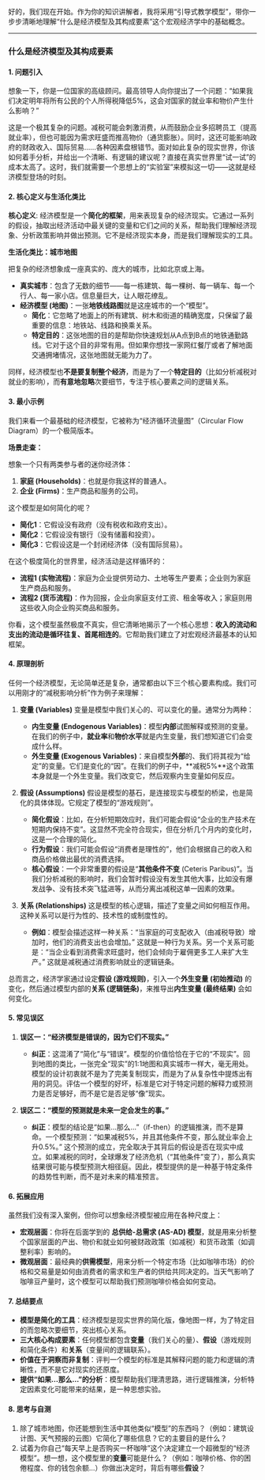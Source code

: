 好的，我们现在开始。作为你的知识讲解者，我将采用“引导式教学模型”，带你一步步清晰地理解“什么是经济模型及其构成要素”这个宏观经济学中的基础概念。

---

### **什么是经济模型及其构成要素**

#### 1. 问题引入

想象一下，你是一位国家的高级顾问。最高领导人向你提出了一个问题：“如果我们决定明年将所有公民的个人所得税降低5%，这会对国家的就业率和物价产生什么影响？”

这是一个极其复杂的问题。减税可能会刺激消费，从而鼓励企业多招聘员工（提高就业率），但也可能因为需求旺盛而推高物价（通货膨胀）。同时，这还可能影响政府的财政收入、国际贸易……各种因素盘根错节。面对如此复杂的现实世界，你该如何着手分析，并给出一个清晰、有逻辑的建议呢？直接在真实世界里“试一试”的成本太高了。这时，我们就需要一个思想上的“实验室”来模拟这一切——这就是经济模型登场的时刻。

#### 2. 核心定义与生活化类比

**核心定义**:
经济模型是一个**简化的框架**，用来表现复杂的经济现实。它通过一系列的假设，抽取出经济活动中最关键的变量和它们之间的关系，帮助我们理解经济现象、分析政策影响并做出预测。它不是经济现实本身，而是我们理解现实的工具。

**生活化类比：城市地图**

把复杂的经济想象成一座真实的、庞大的城市，比如北京或上海。

*   **真实城市**：包含了无数的细节——每一栋建筑、每一棵树、每一辆车、每一个行人、每一家小店。信息量巨大，让人眼花缭乱。
*   **经济模型 (地图)**：一张**地铁线路图**就是这座城市的一个“模型”。
    *   **简化**：它忽略了地面上的所有建筑、树木和街道的精确宽度，只保留了最重要的信息：地铁站、线路和换乘关系。
    *   **特定目的**：这张地图的目的是帮助你快速规划从A点到B点的地铁通勤路线。它对于这个目的非常有用。但如果你想找一家网红餐厅或者了解地面交通拥堵情况，这张地图就无能为力了。

同样，经济模型也**不是要复制整个经济**，而是为了一个**特定目的**（比如分析减税对就业的影响），而**有意地忽略**次要细节，专注于核心要素之间的逻辑关系。

#### 3. 最小示例

我们来看一个最基础的经济模型，它被称为“经济循环流量图”（Circular Flow Diagram）的一个极简版本。

**场景走查：**

想象一个只有两类参与者的迷你经济体：
1.  **家庭 (Households)**：也就是你我这样的普通人。
2.  **企业 (Firms)**：生产商品和服务的公司。

这个模型是如何简化的呢？
*   **简化1**：它假设没有政府（没有税收和政府支出）。
*   **简化2**：它假设没有银行（没有储蓄和投资）。
*   **简化3**：它假设这是一个封闭经济体（没有国际贸易）。

在这个极度简化的世界里，经济活动是这样循环的：
*   **流程1 (实物流程)**：家庭为企业提供劳动力、土地等生产要素；企业则为家庭生产商品和服务。
*   **流程2 (货币流程)**：作为回报，企业向家庭支付工资、租金等收入；家庭则用这些收入向企业购买商品和服务。

你看，这个模型虽然极度不真实，但它清晰地揭示了一个核心思想：**收入的流动和支出的流动是循环往复、首尾相连的**。它帮助我们建立了对宏观经济最基本的认知框架。

#### 4. 原理剖析

任何一个经济模型，无论简单还是复杂，通常都由以下三个核心要素构成。我们可以用刚才的“减税影响分析”作为例子来理解：

1.  **变量 (Variables)**
    变量是模型中我们关心的、可以变化的量。通常分为两种：
    *   **内生变量 (Endogenous Variables)**：模型**内部**试图解释或预测的变量。在我们的例子中，**就业率**和**物价水平**就是内生变量，我们想知道它们会变成什么样。
    *   **外生变量 (Exogenous Variables)**：来自模型**外部**的、我们将其视为“给定”的变量。它们是变化的“因”。在我们的例子中，**减税5%**这个政策本身就是一个外生变量。我们改变它，然后观察内生变量如何反应。

2.  **假设 (Assumptions)**
    假设是模型的基石，是连接现实与模型的桥梁，也是简化的具体体现。它规定了模型的“游戏规则”。
    *   **简化假设**：比如，在分析短期效应时，我们可能会假设“企业的生产技术在短期内保持不变”。这显然不完全符合现实，但在分析几个月内的变化时，这是一个合理的简化。
    *   **行为假设**：我们可能会假设“消费者是理性的”，他们会根据自己的收入和商品价格做出最优的消费选择。
    *   **核心假设**：一个非常重要的假设是“**其他条件不变** (Ceteris Paribus)”。当我们分析减税的影响时，我们会暂时假设没有发生其他大事，比如没有爆发战争、没有技术突飞猛进等，从而分离出减税这单一因素的效果。

3.  **关系 (Relationships)**
    这是模型的核心逻辑，描述了变量之间如何相互作用。这种关系可以是行为性的、技术性的或制度性的。
    *   **例如**：模型会描述这样一种关系：“当家庭的可支配收入（由减税导致）增加时，他们的消费支出也会增加。” 这就是一种行为关系。另一个关系可能是：“当企业看到消费需求旺盛时，他们会倾向于雇佣更多工人来扩大生产。” 这就是减税通过消费影响就业的逻辑链条。

总而言之，经济学家通过设定**假设 (游戏规则)**，引入一个**外生变量 (初始推动)** 的变化，然后通过模型内部的**关系 (逻辑链条)**，来推导出**内生变量 (最终结果)** 会如何变化。

#### 5. 常见误区

1.  **误区一：“经济模型是错误的，因为它们不现实。”**
    *   **纠正**：这混淆了“简化”与“错误”。模型的价值恰恰在于它的“不现实”。回到地图的类比，一张完全“现实”的1:1地图和真实城市一样大，毫无用处。模型的设计初衷就不是为了完美复制现实，而是为了从复杂性中提炼出有用的洞见。评估一个模型的好坏，标准是它对于特定问题的解释力或预测力是否足够好，而不是它是否足够“像”现实。

2.  **误区二：“模型的预测就是未来一定会发生的事。”**
    *   **纠正**：模型的结论是“如果…那么…”（if-then）的逻辑推演，而不是算命。一个模型预测：“如果减税5%，并且其他条件不变，那么就业率会上升0.5%。” 这个预测的成立，完全取决于其背后的假设是否在现实中成立。如果减税的同时，全球爆发了经济危机（“其他条件”变了），那么真实结果很可能与模型预测大相径庭。因此，模型提供的是一种基于特定条件的趋势性判断，而不是对未来的精准预言。

#### 6. 拓展应用

虽然我们没有深入案例，但你可以想象经济模型被应用在各种尺度上：

*   **宏观层面**：你将在后面学到的 **总供给-总需求 (AS-AD) 模型**，就是用来分析整个国家层面的产出、物价和就业如何被财政政策（如减税）和货币政策（如调整利率）影响的。
*   **微观层面**：最经典的**供需模型**，用来分析一个特定市场（比如咖啡市场）的价格和交易量是如何由消费者的需求和生产者的供给共同决定的。当天气影响了咖啡豆产量时，这个模型可以帮助我们预测咖啡价格会如何变动。

#### 7. 总结要点

*   **模型是简化的工具**：经济模型是现实世界的简化版，像地图一样，为了特定目的而忽略次要细节，突出核心关系。
*   **三大核心构成要素**：任何模型都包含**变量**（我们关心的量）、**假设**（游戏规则和简化条件）和**关系**（变量间的逻辑联系）。
*   **价值在于洞察而非复制**：评判一个模型的标准是其解释问题的能力和逻辑的清晰性，而不是它对现实的还原度。
*   **提供“如果…那么…”的分析**：模型帮助我们理清思路，进行逻辑推演，分析特定因素变化可能带来的结果，是一种思想实验。

#### 8. 思考与自测

1.  除了城市地图，你还能想到生活中其他类似“模型”的东西吗？（例如：建筑设计图、天气预报的云图）它简化了哪些信息？它的主要目的是什么？
2.  试着为你自己“每天早上是否购买一杯咖啡”这个决定建立一个超微型的“经济模型”。想一想，这个模型里的**变量**可能是什么？（例如：咖啡价格、你的困倦程度、你的钱包余额…）你做出决定时，背后有哪些**假设**？